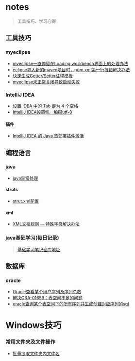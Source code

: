 # notes
> 工具技巧、学习心得

## 工具技巧

### myeclipse

* [myeclipse一直停留在Loading workbench界面上的处理办法](https://github.com/mHeartbeats/notes/issues/1)
* [eclipse导入新的maven项目时，pom.xml第一行报错解决办法](https://github.com/mHeartbeats/notes/issues/6)
* [快速生成Getter/Setter注释模板](https://github.com/mHeartbeats/notes/issues/7)
* [myeclipse未正常关闭导致启动失败](https://github.com/mHeartbeats/notes/issues/10)

### IntelliJ IDEA 

* [设置 IDEA 中的 Tab 键为 4 个空格](https://github.com/mHeartbeats/notes/issues/11) 
* [IntelliJ IDEA设置统一编码utf-8](https://github.com/mHeartbeats/notes/issues/12)

#### 插件 
* [IntelliJ IDEA 的 Java 热部署插件激活](https://github.com/mHeartbeats/notes/issues/8)

## 编程语言

### java

* [java异常处理](https://github.com/mHeartbeats/notes/issues/2)

#### struts

* [strut.xml配置](https://github.com/mHeartbeats/notes/issues/4)

#### xml

* [XML文档规则 — 特殊字符解决办法](https://github.com/mHeartbeats/notes/issues/17)

### java基础学习(每日记录)

> [基础学习笔记仓库地址](https://github.com/mHeartbeats/javaBasicLearn)

## 数据库

### oracle

* [Oracle查看某个用户序列及序列总数](https://github.com/mHeartbeats/notes/issues/3)
* [解决ORA-01659：表空间不足的问题](https://github.com/mHeartbeats/notes/issues/15)
* [oracle查询某个表空间下的所有序列并生成创建对应序列的sql](https://github.com/mHeartbeats/notes/issues/16)

# Windows技巧

### 常用文件夹及文件操作

* [批量提取文件夹内文件名](https://github.com/mHeartbeats/notes/issues/14)
